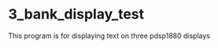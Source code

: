 3_bank_display_test
===================

This program is for displaying text on three pdsp1880 displays
